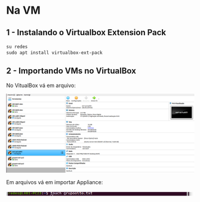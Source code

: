 # Na VM

## 1 - Instalando o Virtualbox Extension Pack

```
su redes
sudo apt install virtualbox-ext-pack
```

## 2 - Importando VMs no VirtualBox

No VitualBox vá em arquivo:

<img src="Imagens/img3.png" alt="">

Em arquivos vá em importar Appliance:

<img src="Imagens/img5.png" alt="">

